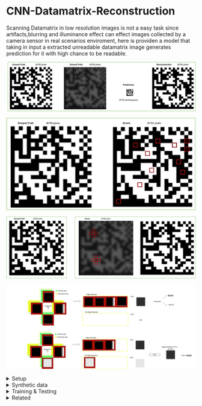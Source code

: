 # CNN-Datamatrix-Reconstruction
Scanning Datamatrix in low resolution images is not a easy task since artifacts,blurring and illuminance effect can effect images collected by a camera sensor in real scenarios enviroment, here is providen a model that taking in input a extracted unreadable datamatrix image generates prediction for it with high chance to be readable.  


![alt text](docs/images/intro.jpg "Title")

![alt text](docs/images/errors.jpg "Title")

![alt text](docs/images/err_example.jpg "Title")

![alt text](docs/images/strategy.jpg "Title")

<details>
  <summary>Setup</summary>
  
  ## Requirement
  ## Install 
</details>


<details>
  <summary>Synthetic data</summary>
  

  ## Datamatrix generation
  ## Augmentation

</details>




<details>
<summary>Training & Testing</summary>

  ## Training
  ## Testing
  ## Inference and Usage


</details>


<details>
<summary>Related</summary>

  ## DataMatrix Detection
  ## Extraction and refining

</details>


